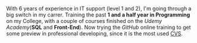 With 6 years of experience in IT support (level 1 and 2), I'm going through a big switch in my carrer.
Training the past **1 and a half year in Programming** on my College,  with a couple of courses finished on the *Udemy Academy*(**SQL** and **Front-End**).
Now trying the *GitHub* online training to get some preview in professional developing, since it is the most used [CVS](https://www.quora.com/What-is-the-most-used-version-control-system).
